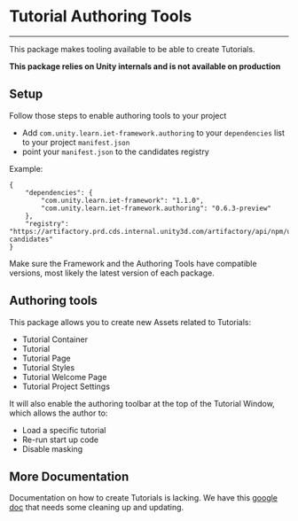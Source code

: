 # Tutorial Authoring Tools
---------
This package makes tooling available to be able to create Tutorials.

**This package relies on Unity internals and is not available on production**

## Setup
Follow those steps to enable authoring tools to your project

- Add `com.unity.learn.iet-framework.authoring` to your `dependencies` list to your project `manifest.json`
- point your `manifest.json` to the candidates registry

Example:

    {
        "dependencies": {
            "com.unity.learn.iet-framework": "1.1.0",
            "com.unity.learn.iet-framework.authoring": "0.6.3-preview"
        },
        "registry": "https://artifactory.prd.cds.internal.unity3d.com/artifactory/api/npm/upm-candidates"
    }
Make sure the Framework and the Authoring Tools have compatible versions, most likely the latest version of each package.

## Authoring tools
This package allows you to create new Assets related to Tutorials:

- Tutorial Container
- Tutorial
- Tutorial Page
- Tutorial Styles
- Tutorial Welcome Page
- Tutorial Project Settings

It will also enable the authoring toolbar at the top of the Tutorial Window, which allows the author to:

- Load a specific tutorial
- Re-run start up code
- Disable masking


## More Documentation
Documentation on how to create Tutorials is lacking.
We have this [google doc](https://docs.google.com/document/d/1P3IMwEiNksUp54kholgX2OfFmTRWTfkGwrlKXi2KfVI/edit#heading=h.4a6rzz7g68uy) that needs some cleaning up and updating.
